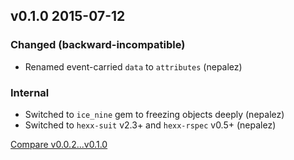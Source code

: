 ## v0.1.0 2015-07-12

### Changed (backward-incompatible)

* Renamed event-carried `data` to `attributes` (nepalez)

### Internal

* Switched to `ice_nine` gem to freezing objects deeply (nepalez)
* Switched to `hexx-suit` v2.3+ and `hexx-rspec` v0.5+ (nepalez)

[Compare v0.0.2...v0.1.0](https://github.com/nepalez/informator/compare/v0.0.2...v0.1.0)
